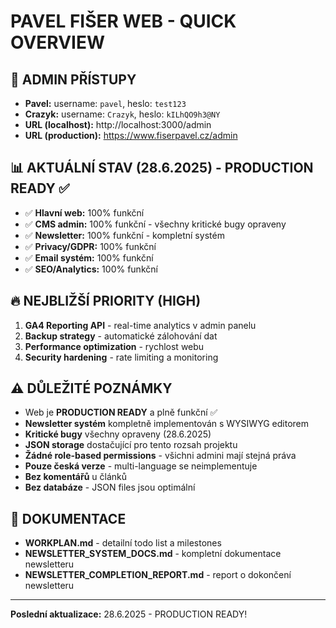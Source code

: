 # PAVEL FIŠER WEB - QUICK OVERVIEW

## 👥 ADMIN PŘÍSTUPY
- **Pavel:** username: `pavel`, heslo: `test123`
- **Crazyk:** username: `Crazyk`, heslo: `kILhQO9h3@NY`
- **URL (localhost):** http://localhost:3000/admin
- **URL (production):** https://www.fiserpavel.cz/admin

## 📊 AKTUÁLNÍ STAV (28.6.2025) - PRODUCTION READY ✅
- ✅ **Hlavní web:** 100% funkční
- ✅ **CMS admin:** 100% funkční - všechny kritické bugy opraveny
- ✅ **Newsletter:** 100% funkční - kompletní systém  
- ✅ **Privacy/GDPR:** 100% funkční
- ✅ **Email systém:** 100% funkční
- ✅ **SEO/Analytics:** 100% funkční

## 🔥 NEJBLIŽŠÍ PRIORITY (HIGH)
1. **GA4 Reporting API** - real-time analytics v admin panelu
2. **Backup strategy** - automatické zálohování dat
3. **Performance optimization** - rychlost webu
4. **Security hardening** - rate limiting a monitoring

## ⚠️ DŮLEŽITÉ POZNÁMKY
- Web je **PRODUCTION READY** a plně funkční ✅
- **Newsletter systém** kompletně implementován s WYSIWYG editorem
- **Kritické bugy** všechny opraveny (28.6.2025)
- **JSON storage** dostačující pro tento rozsah projektu
- **Žádné role-based permissions** - všichni admini mají stejná práva
- **Pouze česká verze** - multi-language se neimplementuje
- **Bez komentářů** u článků
- **Bez databáze** - JSON files jsou optimální

## 📁 DOKUMENTACE
- **WORKPLAN.md** - detailní todo list a milestones
- **NEWSLETTER_SYSTEM_DOCS.md** - kompletní dokumentace newsletteru
- **NEWSLETTER_COMPLETION_REPORT.md** - report o dokončení newsletteru

---
**Poslední aktualizace:** 28.6.2025 - PRODUCTION READY!
